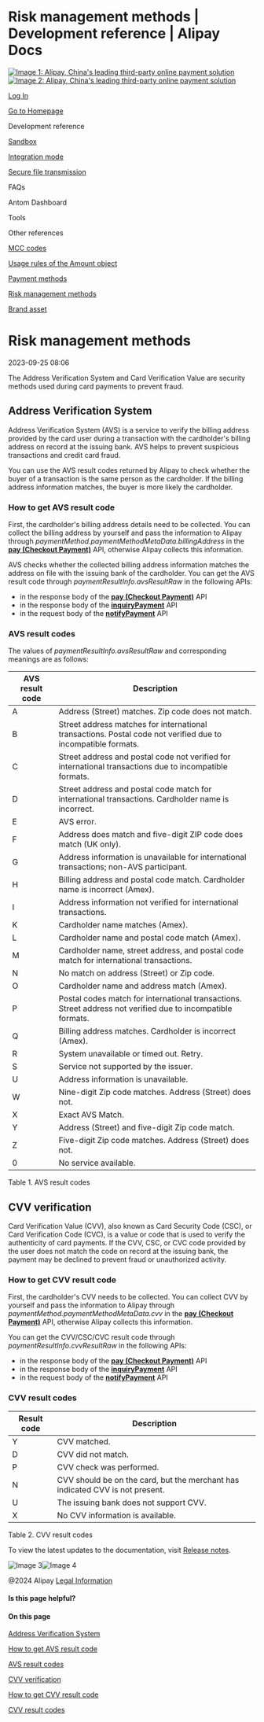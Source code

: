 Risk management methods | Development reference | Alipay Docs
===============
                        

[![Image 1: Alipay, China's leading third-party online payment solution](https://ac.alipay.com/storage/2024/3/26/d66c43c0-440d-4c97-9976-f2028a2c8c5e.svg)![Image 2: Alipay, China's leading third-party online payment solution](https://ac.alipay.com/storage/2024/3/26/a48bd336-aea0-4f16-bf83-616eacbb4434.svg)](/docs/)

[Log In](https://global.alipay.com/ilogin/account_login.htm?goto=https%3A%2F%2Fglobal.alipay.com%2Fdocs%2Fac%2Fref%2Frisk_methods)

[Go to Homepage](../../)

Development reference

[Sandbox](/docs/ac/ref/sandbox)

[Integration mode](/docs/ac/ref/oy9921)

[Secure file transmission](/docs/ac/ref/xgcpey)

FAQs

Antom Dashboard

Tools

Other references

[MCC codes](/docs/ac/ref/mcccodes)

[Usage rules of the Amount object](/docs/ac/ref/cc)

[Payment methods](/docs/ac/ref/payment_method)

[Risk management methods](/docs/ac/ref/risk_methods)

[Brand asset](/docs/ac/ref/brandasset)

Risk management methods
=======================

2023-09-25 08:06

The Address Verification System and Card Verification Value are security methods used during card payments to prevent fraud.

Address Verification System
---------------------------

Address Verification System (AVS) is a service to verify the billing address provided by the card user during a transaction with the cardholder's billing address on record at the issuing bank. AVS helps to prevent suspicious transactions and credit card fraud.

You can use the AVS result codes returned by Alipay to check whether the buyer of a transaction is the same person as the cardholder. If the billing address information matches, the buyer is more likely the cardholder.

### How to get AVS result code

First, the cardholder's billing address details need to be collected. You can collect the billing address by yourself and pass the information to Alipay through _paymentMethod.paymentMethodMetaData.billingAddress_ in the [**pay (Checkout Payment)**](https://global.alipay.com/docs/ac/ams/payment_cashier) API, otherwise Alipay collects this information.

AVS checks whether the collected billing address information matches the address on file with the issuing bank of the cardholder. You can get the AVS result code through _paymentResultInfo.avsResultRaw_ in the following APIs:

*   in the response body of the [**pay (Checkout Payment)**](https://global.alipay.com/docs/ac/ams/payment_cashier) API
*   in the response body of the [**inquiryPayment**](https://global.alipay.com/docs/ac/ams/paymentri_online) API
*   in the request body of the [**notifyPayment**](https://global.alipay.com/docs/ac/ams/paymentrn_online) API

### AVS result codes

The values of _paymentResultInfo.avsResultRaw_ and corresponding meanings are as follows:



| **AVS result code** | **Description** |
| --- | --- |
| A | Address (Street) matches. Zip code does not match. |
| B | Street address matches for international transactions. Postal code not verified due to incompatible formats. |
| C | Street address and postal code not verified for international transactions due to incompatible formats. |
| D | Street address and postal code match for international transactions. Cardholder name is incorrect. |
| E | AVS error. |
| F | Address does match and five-digit ZIP code does match (UK only). |
| G | Address information is unavailable for international transactions; non-AVS participant. |
| H | Billing address and postal code match. Cardholder name is incorrect (Amex). |
| I | Address information not verified for international transactions. |
| K | Cardholder name matches (Amex). |
| L | Cardholder name and postal code match (Amex). |
| M | Cardholder name, street address, and postal code match for international transactions. |
| N | No match on address (Street) or Zip code. |
| O | Cardholder name and address match (Amex). |
| P | Postal codes match for international transactions. Street address not verified due to incompatible formats. |
| Q | Billing address matches. Cardholder is incorrect (Amex). |
| R | System unavailable or timed out. Retry. |
| S | Service not supported by the issuer. |
| U | Address information is unavailable. |
| W | Nine-digit Zip code matches. Address (Street) does not. |
| X | Exact AVS Match. |
| Y | Address (Street) and five-digit Zip code match. |
| Z | Five-digit Zip code matches. Address (Street) does not. |
| 0 | No service available. |



Table 1. AVS result codes

CVV verification
----------------

Card Verification Value (CVV), also known as Card Security Code (CSC), or Card Verification Code (CVC), is a value or code that is used to verify the authenticity of card payments. If the CVV, CSC, or CVC code provided by the user does not match the code on record at the issuing bank, the payment may be declined to prevent fraud or unauthorized activity.

### How to get CVV result code

First, the cardholder's CVV needs to be collected. You can collect CVV by yourself and pass the information to Alipay through _paymentMethod.paymentMethodMetaData.cvv_ in the [**pay (Checkout Payment)**](https://global.alipay.com/docs/ac/ams/payment_cashier) API, otherwise Alipay collects this information.

You can get the CVV/CSC/CVC result code through _paymentResultInfo.cvvResultRaw_ in the following APIs:

*   in the response body of the [**pay (Checkout Payment)**](https://global.alipay.com/docs/ac/ams/payment_cashier) API
*   in the response body of the [**inquiryPayment**](https://global.alipay.com/docs/ac/ams/paymentri_online) API
*   in the request body of the [**notifyPayment**](https://global.alipay.com/docs/ac/ams/paymentrn_online) API

### CVV result codes



| **Result code** | **Description** |
| --- | --- |
| Y | CVV matched. |
| D | CVV did not match. |
| P | CVV check was performed. |
| N | CVV should be on the card, but the merchant has indicated CVV is not present. |
| U | The issuing bank does not support CVV. |
| X | No CVV information is available. |



Table 2. CVV result codes

To view the latest updates to the documentation, visit [Release notes](https://global.alipay.com/docs/releasenotes).

![Image 3](https://ac.alipay.com/storage/2021/5/20/19b2c126-9442-4f16-8f20-e539b1db482a.png)![Image 4](https://ac.alipay.com/storage/2021/5/20/e9f3f154-dbf0-455f-89f0-b3d4e0c14481.png)

@2024 Alipay [Legal Information](https://global.alipay.com/docs/ac/platform/membership)

#### Is this page helpful?

#### On this page

[Address Verification System](#gki8j "Address Verification System")

[How to get AVS result code](#WqhaE "How to get AVS result code")

[AVS result codes](#uk0zA "AVS result codes")

[CVV verification](#SLKkC "CVV verification")

[How to get CVV result code](#b1lMC "How to get CVV result code")

[CVV result codes](#sBWzx "CVV result codes")